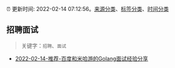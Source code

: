 :alarm_clock: 更新时间: 2022-02-14 07:12:56。[来源分类](../README.md)、[标签分类](../TAGS.md)、[时间分类](../TIMELINE.md)

## 招聘面试


> 关键字：`招聘`、`面试`



- [2022-02-14-推荐-百度和米哈游的Golang面试经验分享](https://toutiao.io/k/q0sox0k) 